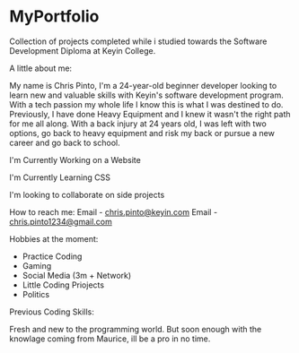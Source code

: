 # MyPortfolio
Collection of projects completed while i studied towards the Software Development Diploma at Keyin College.

A little about me:
 
 My name is Chris Pinto,  I'm a 24-year-old beginner developer looking to learn new and valuable skills with Keyin's software development program. With a tech passion my whole life I know this is what I was destined to do. Previously, I have done Heavy Equipment and I knew it wasn't the right path for me all along. With a back injury at 24 years old, I was left with two options, go back to heavy equipment and risk my back or pursue a new career and go back to school. 

I'm Currently Working on a Website

I'm Currently Learning CSS

I'm looking to collaborate on side projects

How to reach me:
Email - chris.pinto@keyin.com
Email - chris.pinto1234@gmail.com

Hobbies at the moment:
- Practice Coding
- Gaming
- Social Media (3m + Network)
- Little Coding Priojects
- Politics 

Previous Coding Skills:

 Fresh and new to the programming world. But soon enough with the knowlage coming from Maurice, ill be a pro in no time.
 
 


